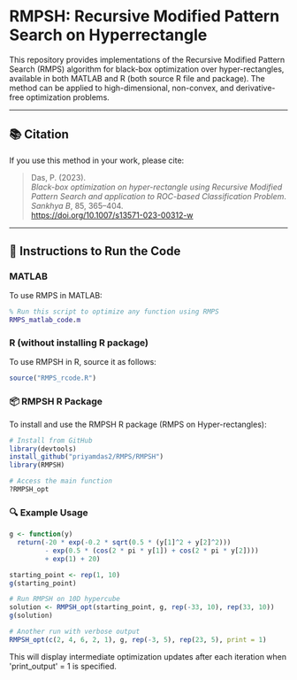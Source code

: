# RMPSH: Recursive Modified Pattern Search on Hyperrectangle

This repository provides implementations of the Recursive Modified Pattern Search (RMPS) algorithm for black-box optimization over hyper-rectangles, available in both MATLAB and R (both source R file and package). The method can be applied to high-dimensional, non-convex, and derivative-free optimization problems.

---

## 📚 Citation

If you use this method in your work, please cite:

> Das, P. (2023).  
> *Black-box optimization on hyper-rectangle using Recursive Modified Pattern Search and application to ROC-based Classification Problem*.  
> *Sankhya B*, 85, 365–404.  
> https://doi.org/10.1007/s13571-023-00312-w

---

## 🧩 Instructions to Run the Code

### MATLAB

To use RMPS in MATLAB:

```matlab
% Run this script to optimize any function using RMPS
RMPS_matlab_code.m
```
### R (without installing R package)

To use RMPSH in R, source it as follows:

```r
source("RMPS_rcode.R")
```

### 📦 RMPSH R Package

To install and use the RMPSH R package (RMPS on Hyper-rectangles):

```r
# Install from GitHub
library(devtools)
install_github("priyamdas2/RMPS/RMPSH")
library(RMPSH)

# Access the main function
?RMPSH_opt
```

### 🔍 Example Usage

```r
g <- function(y)
  return(-20 * exp(-0.2 * sqrt(0.5 * (y[1]^2 + y[2]^2))) 
         - exp(0.5 * (cos(2 * pi * y[1]) + cos(2 * pi * y[2]))) 
         + exp(1) + 20)

starting_point <- rep(1, 10)
g(starting_point)

# Run RMPSH on 10D hypercube
solution <- RMPSH_opt(starting_point, g, rep(-33, 10), rep(33, 10))
g(solution)

# Another run with verbose output
RMPSH_opt(c(2, 4, 6, 2, 1), g, rep(-3, 5), rep(23, 5), print = 1)
```
This will display intermediate optimization updates after each iteration when 'print_output' = 1 is specified.
